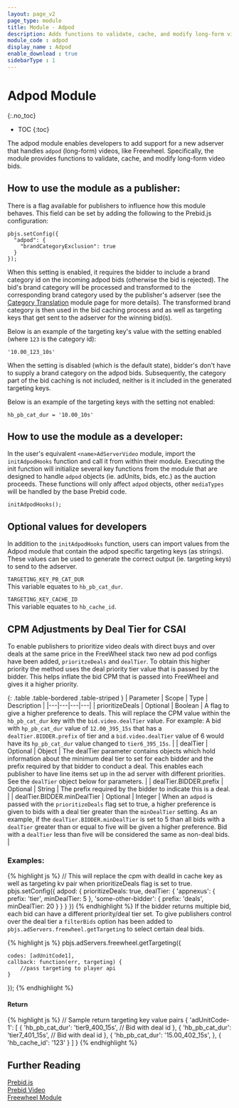 ```yaml
---
layout: page_v2
page_type: module
title: Module - Adpod
description: Adds functions to validate, cache, and modify long-form video bids.
module_code : adpod
display_name : Adpod
enable_download : true
sidebarType : 1
---
```


# Adpod Module

{:.no_toc}

* TOC
{:toc}

The adpod module enables developers to add support for a new adserver that handles `adpod` (long-form) videos, like Freewheel.  Specifically, the module provides functions to validate, cache, and modify long-form video bids.

## How to use the module as a publisher:

There is a flag available for publishers to influence how this module behaves.  This field can be set by adding the following to the Prebid.js configuration:

```
pbjs.setConfig({
  "adpod": {
    "brandCategoryExclusion": true
  }
});
```

When this setting is enabled, it requires the bidder to include a brand category id on the incoming adpod bids (otherwise the bid is rejected).  The bid's brand category will be processed and transformed to the corresponding brand category used by the publisher's adserver (see the [Category Translation](/dev-docs/modules/categoryTranslation.html) module page for more details).   The transformed brand category is then used in the bid caching process and as well as targeting keys that get sent to the adserver for the winning bid(s).

Below is an example of the targeting key's value with the setting enabled (where `123` is the category id):
```
'10.00_123_10s'
```

When the setting is disabled (which is the default state), bidder's don't have to supply a brand category on the adpod bids.  Subsequently, the category part of the bid caching is not included, neither is it included in the generated targeting keys.

Below is an example of the targeting keys with the setting not enabled:
```
hb_pb_cat_dur = '10.00_10s'
```


## How to use the module as a developer:

In the user's equivalent `<name>AdServerVideo` module, import the `initAdpodHooks` function and call it from within their module. Executing the init function will initialize several key functions from the module that are designed to handle `adpod` objects (ie. adUnits, bids, etc.) as the auction proceeds. These functions will only affect `adpod` objects, other `mediaTypes` will be handled by the base Prebid code.

```
initAdpodHooks();
```

## Optional values for developers
In addition to the `initAdpodHooks` function, users can import values from the Adpod module that contain the adpod specific targeting keys (as strings). These values can be used to generate the correct output (ie. targeting keys) to send to the adserver.  

`TARGETING_KEY_PB_CAT_DUR`  
This variable equates to `hb_pb_cat_dur`.

`TARGETING_KEY_CACHE_ID`  
This variable equates to `hb_cache_id`.

## CPM Adjustments by Deal Tier for CSAI
To enable publishers to prioritize video deals with direct buys and over deals at the same price in the FreeWheel stack two new ad pod configs have been added, `prioritzeDeals` and `dealTier`. To obtain this higher priority the method uses the deal priority tier value that is passed by the bidder. This helps inflate the bid CPM that is passed into FreeWheel and gives it a higher priority.

{: .table .table-bordered .table-striped }
| Parameter  | Scope  | Type  | Description  |
|---|---|---|---|
| prioritizeDeals  |  Optional | Boolean  |  A flag to give a higher preference to deals. This will replace the CPM value within the `hb_pb_cat_dur` key with the `bid.video.dealTier` value.  For example: A bid with `hp_pb_cat_dur` value of `12.00_395_15s` that has a `dealTier.BIDDER.prefix` of tier and a `bid.video.dealTier` value of 6 would have its `hp_pb_cat_dur` value changed to `tier6_395_15s`. |
| dealTier  | Optional  | Object  | The dealTier parameter contains objects which hold information about the minimum deal tier to set for each bidder and the prefix required by that bidder to conduct a deal. This enables each publisher to have line items set up in the ad server with different priorities. See the `dealTier` object below for parameters.  |
| dealTier.BIDDER.prefix  | Optional  | String  | The prefix required by the bidder to indicate this is a deal.  |
| dealTier.BIDDER.minDealTier  | Optional  | Integer  | When an `adpod` is passed with the `prioritizeDeals` flag set to true, a higher preference is given to bids with a deal tier greater than the `minDealTier` setting. As an example, if the `dealTier.BIDDER.minDealTier` is set to 5 than all bids with a `dealTier` greater than or equal to five will be given a higher preference. Bid with a `dealTier` less than five will be considered the same as non-deal bids.   |

### Examples:

{% highlight js %}
// This will replace the cpm with dealId in cache key as well as targeting kv pair when prioritizeDeals flag is set to true.
pbjs.setConfig({
  adpod: {
    prioritizeDeals: true,
    dealTier: {
      'appnexus': {
        prefix: 'tier',
        minDealTier: 5
      },
      'some-other-bidder': {
        prefix: 'deals',
        minDealTier: 20
      }
    }
  }
})
{% endhighlight %}
If the bidder returns multiple bid, each bid can have a different priority/deal tier set. To give publishers control over the deal tier a `filterBids` option has been added to `pbjs.adServers.freewheel.getTargeting` to select certain deal bids.

{% highlight js %}
pbjs.adServers.freewheel.getTargeting({

    codes: [adUnitCode1],
    callback: function(err, targeting) {
        //pass targeting to player api
    }
});
{% endhighlight %}

#### Return

{% highlight js %}
// Sample return targeting key value pairs
{
  'adUnitCode-1': [
    {
      'hb_pb_cat_dur': 'tier9_400_15s', // Bid with deal id
    },
    {
      'hb_pb_cat_dur': 'tier7_401_15s', // Bid with deal id
    },
    {
      'hb_pb_cat_dur': '15.00_402_15s',
    },
    {
      'hb_cache_id': '123'
    }
  ]
}
{% endhighlight %}

## Further Reading

[Prebid.js](/dev-docs/getting-started.html)   
[Prebid Video](/prebid-video/video-overview.html)  
[Freewheel Module](/dev-docs/modules/freewheel.html)
